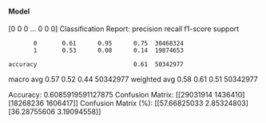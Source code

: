 #### Model
[0 0 0 ... 0 0 0]
Classification Report:
              precision    recall  f1-score   support

           0       0.61      0.95      0.75  30468324
           1       0.53      0.08      0.14  19874653

    accuracy                           0.61  50342977
   macro avg       0.57      0.52      0.44  50342977
weighted avg       0.58      0.61      0.51  50342977

Accuracy: 0.6085919591127875
Confusion Matrix:
[[29031914  1436410]
 [18268236  1606417]]
Confusion Matrix (%):
[[57.66825033  2.85324803]
 [36.28755606  3.19094558]]
